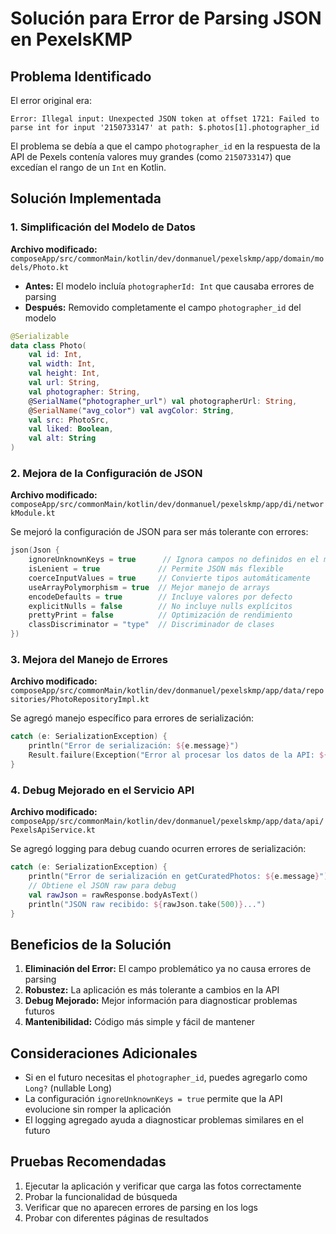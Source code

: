 # Solución para Error de Parsing JSON en PexelsKMP

## Problema Identificado

El error original era:
```
Error: Illegal input: Unexpected JSON token at offset 1721: Failed to parse int for input '2150733147' at path: $.photos[1].photographer_id
```

El problema se debía a que el campo `photographer_id` en la respuesta de la API de Pexels contenía valores muy grandes (como `2150733147`) que excedían el rango de un `Int` en Kotlin.

## Solución Implementada

### 1. Simplificación del Modelo de Datos

**Archivo modificado:** `composeApp/src/commonMain/kotlin/dev/donmanuel/pexelskmp/app/domain/models/Photo.kt`

- **Antes:** El modelo incluía `photographerId: Int` que causaba errores de parsing
- **Después:** Removido completamente el campo `photographer_id` del modelo

```kotlin
@Serializable
data class Photo(
    val id: Int,
    val width: Int,
    val height: Int,
    val url: String,
    val photographer: String,
    @SerialName("photographer_url") val photographerUrl: String,
    @SerialName("avg_color") val avgColor: String,
    val src: PhotoSrc,
    val liked: Boolean,
    val alt: String
)
```

### 2. Mejora de la Configuración de JSON

**Archivo modificado:** `composeApp/src/commonMain/kotlin/dev/donmanuel/pexelskmp/app/di/networkModule.kt`

Se mejoró la configuración de JSON para ser más tolerante con errores:

```kotlin
json(Json {
    ignoreUnknownKeys = true      // Ignora campos no definidos en el modelo
    isLenient = true             // Permite JSON más flexible
    coerceInputValues = true     // Convierte tipos automáticamente
    useArrayPolymorphism = true  // Mejor manejo de arrays
    encodeDefaults = true        // Incluye valores por defecto
    explicitNulls = false        // No incluye nulls explícitos
    prettyPrint = false          // Optimización de rendimiento
    classDiscriminator = "type"  // Discriminador de clases
})
```

### 3. Mejora del Manejo de Errores

**Archivo modificado:** `composeApp/src/commonMain/kotlin/dev/donmanuel/pexelskmp/app/data/repositories/PhotoRepositoryImpl.kt`

Se agregó manejo específico para errores de serialización:

```kotlin
catch (e: SerializationException) {
    println("Error de serialización: ${e.message}")
    Result.failure(Exception("Error al procesar los datos de la API: ${e.message}"))
}
```

### 4. Debug Mejorado en el Servicio API

**Archivo modificado:** `composeApp/src/commonMain/kotlin/dev/donmanuel/pexelskmp/app/data/api/PexelsApiService.kt`

Se agregó logging para debug cuando ocurren errores de serialización:

```kotlin
catch (e: SerializationException) {
    println("Error de serialización en getCuratedPhotos: ${e.message}")
    // Obtiene el JSON raw para debug
    val rawJson = rawResponse.bodyAsText()
    println("JSON raw recibido: ${rawJson.take(500)}...")
}
```

## Beneficios de la Solución

1. **Eliminación del Error:** El campo problemático ya no causa errores de parsing
2. **Robustez:** La aplicación es más tolerante a cambios en la API
3. **Debug Mejorado:** Mejor información para diagnosticar problemas futuros
4. **Mantenibilidad:** Código más simple y fácil de mantener

## Consideraciones Adicionales

- Si en el futuro necesitas el `photographer_id`, puedes agregarlo como `Long?` (nullable Long)
- La configuración `ignoreUnknownKeys = true` permite que la API evolucione sin romper la aplicación
- El logging agregado ayuda a diagnosticar problemas similares en el futuro

## Pruebas Recomendadas

1. Ejecutar la aplicación y verificar que carga las fotos correctamente
2. Probar la funcionalidad de búsqueda
3. Verificar que no aparecen errores de parsing en los logs
4. Probar con diferentes páginas de resultados 